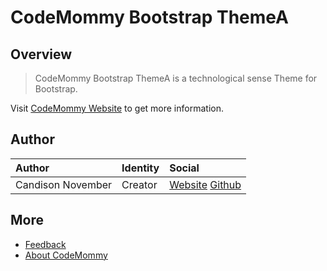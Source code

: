 # CodeMommy Bootstrap ThemeA

## Overview

> CodeMommy Bootstrap ThemeA is a technological sense Theme for Bootstrap.

Visit [CodeMommy Website](http://www.codemommy.com) to get more information.

## Author

| Author            | Identity | Social |
| :---------------- | :------- | :----- |
| Candison November | Creator  | [Website](http://www.kandisheng.com/) [Github](https://github.com/KanDisheng) |

## More

- [Feedback](https://github.com/CodeMommy/BootstrapThemeA/issues)
- [About CodeMommy](https://github.com/CodeMommy/CodeMommy)